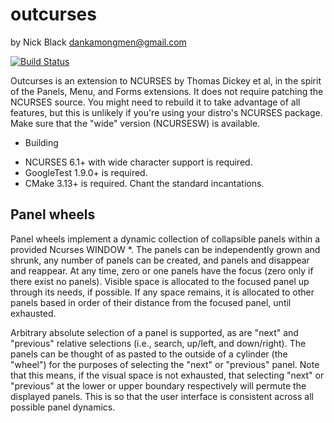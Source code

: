 # outcurses
by Nick Black <dankamongmen@gmail.com>

[![Build Status](https://drone.dsscaw.com:4443/api/badges/dankamongmen/outcurses/status.svg)](https://drone.dsscaw.com:4443/dankamongmen/outcurses)

Outcurses is an extension to NCURSES by Thomas Dickey et al, in the spirit of
the Panels, Menu, and Forms extensions. It does not require patching the
NCURSES source. You might need to rebuild it to take advantage of all features,
but this is unlikely if you're using your distro's NCURSES package. Make sure
that the "wide" version (NCURSESW) is available.

* Building

 - NCURSES 6.1+ with wide character support is required.
 - GoogleTest 1.9.0+ is required.
 - CMake 3.13+ is required. Chant the standard incantations.

## Panel wheels
Panel wheels implement a dynamic collection of collapsible panels within a
provided Ncurses WINDOW *. The panels can be independently grown and shrunk,
any number of panels can be created, and panels and disappear and reappear. At
any time, zero or one panels have the focus (zero only if there exist no
panels). Visible space is allocated to the focused panel up through its needs,
if possible. If any space remains, it is allocated to other panels based in
order of their distance from the focused panel, until exhausted.

Arbitrary absolute selection of a panel is supported, as are "next" and
"previous" relative selections (i.e., search, up/left, and down/right). The
panels can be thought of as pasted to the outside of a cylinder (the "wheel")
for the purposes of selecting the "next" or "previous" panel. Note that this
means, if the visual space is not exhausted, that selecting "next" or
"previous" at the lower or upper boundary respectively will permute the
displayed panels. This is so that the user interface is consistent across all
possible panel dynamics.
